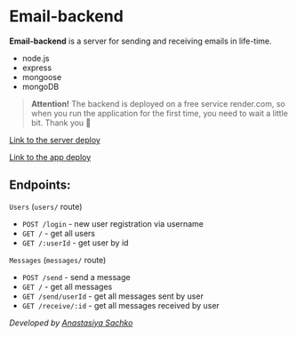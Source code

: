 # Email-backend

**Email-backend** is a server for sending and receiving emails in life-time.

- node.js
- express
- mongoose
- mongoDB

> **Attention!** The backend is deployed on a free service render.com, so when you run the application for the first time, you need to wait a little bit. Thank you 🙏

[Link to the server deploy](https://email-backend2.onrender.com/)

[Link to the app deploy](https://saachko.github.io/email-app/)

## Endpoints:

`Users` (`users/` route)

- `POST /login` - new user registration via username
- `GET /` - get all users
- `GET /:userId` - get user by id

`Messages` (`messages/` route)

- `POST /send` - send a message
- `GET /` - get all messages
- `GET /send/userId` - get all messages sent by user
- `GET /receive/:id` - get all messages received by user

_Developed by [Anastasiya Sachko](https://github.com/saachko)_

